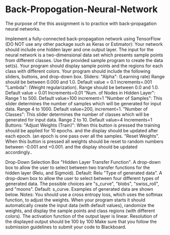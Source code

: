 # Back-Propogation-Neural-Network
The purpose of the this assignment is to practice with back-propagation neural networks.
 
Implement a fully-connected back-propagation network using TensorFlow (DO NOT use any other package such as Keras or Estimator):
Your network should include one hidden layer and one output layer. The input for the neural network is a two-dimensional data set which presents sample points from different classes. Use the provided sample program to create the data set(s).
Your program should display sample points and the regions for each class with different colors.
Your program should include the following sliders, buttons, and drop-down box.
Sliders:
"Alpha": (Learning rate) Range should be between 0.000 and 1.0. Default value = 0.1 increments=.001
"Lambda": (Weight regularization). Range should be between 0.0 and 1.0. Default value = 0.01 Increments=0.01
"Num. of Nodes in Hidden Layer": Range 1 to 500. Default value=100  increment=1
"Number of Samples": This slider determines the number of samples which will be generated for input data. Range 4 to 1000. Default value=200, increment=1.
"Number of Classes": This slider determines the number of classes which will be generated for input data. Range 2 to 10. Default value=4 Increments=1
Buttons:
"Adjust Weights (Train)": When this button is pressed the training should be applied for 10 epochs. and the display should be updated after each epoch. (an epoch is one pass over all the samples.
"Reset Weights". When this button is pressed all weights should be reset to random numbers between -0.001 and +0.001.  and the display should be updated accordingly..
 
Drop-Down Selection Box
"Hidden Layer Transfer Function". A drop-down box to allow the user to select between two transfer functions for the hidden layer (Relu, and Sigmoid). Default: Relu
"Type of generated data". A drop-down box to allow the user to select between four different types of generated data. The possible choices are "s_curve", "blobs", "swiss_roll", and "moons". Default: s_curve. Examples of generated data are shown below.
Notes:
You should use a cross entropy loss, which uses the softmax function, to adjust the weights.
When your program starts it should automatically create the input data (with default values), randomize the weights, and display the sample points and class regions (with different colors).
The activation function of the output layer is linear.
Resolution of the displayed output should be 100 by 100
Make sure that you follow the submission guidelines to submit your code to Blackboard.
